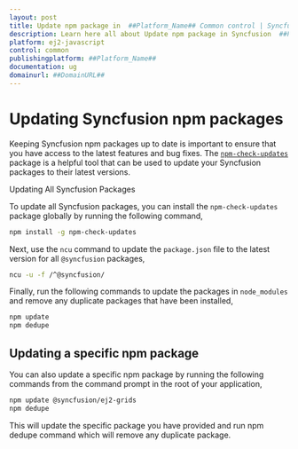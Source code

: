 ```yaml
---
layout: post
title: Update npm package in  ##Platform_Name## Common control | Syncfusion
description: Learn here all about Update npm package in Syncfusion  ##Platform_Name##  Common control of Syncfusion Essential JS 2 and more.
platform: ej2-javascript
control: common
publishingplatform: ##Platform_Name##
documentation: ug
domainurl: ##DomainURL##
---
```


# Updating Syncfusion npm packages

Keeping Syncfusion npm packages up to date is important to ensure that you have access to the latest features and bug fixes. The [`npm-check-updates`](https://www.npmjs.com/package/npm-check-updates) package is a helpful tool that can be used to update your Syncfusion packages to their latest versions.

Updating All Syncfusion Packages

To update all Syncfusion packages, you can install the `npm-check-updates` package globally by running the following command,

```bash
npm install -g npm-check-updates
```

Next, use the `ncu` command to update the `package.json` file to the latest version for all `@syncfusion` packages,

```bash
ncu -u -f /^@syncfusion/
```

Finally, run the following commands to update the packages in `node_modules` and remove any duplicate packages that have been installed,

```bash
npm update
npm dedupe
```

## Updating a specific npm package

You can also update a specific npm package by running the following commands from the command prompt in the root of your application,

```bash
npm update @syncfusion/ej2-grids
npm dedupe
```

This will update the specific package you have provided and run npm dedupe command which will remove any duplicate package.